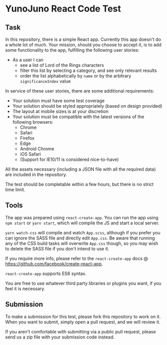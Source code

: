 # YunoJuno React Code Test

## Task

In this repository, there is a simple React app. Currently this app doesn't do a whole lot of much. Your mission, should you choose to accept it, is to add some functionality to the app, fulfilling the following user stories:

* As a user I can
  - see a list of Lord of the Rings characters
  - filter this list by selecting a category, and see only relevant results
  - order the list alphabetically by `name` or by the arbitrary `significanceIndex` value

In service of these user stories, there are some additional requirements:

* Your solution must have some test coverage
* Your solution should be styled appropriately (based on design provided)
* The layout at mobile sizes is at your discretion
* Your solution must be compatible with the latest versions of the following browsers:
  - Chrome
  - Safari
  - Firefox
  - Edge
  - Android Chrome
  - iOS Safari
  - (Support for IE10/11 is considered nice-to-have)

All the assets necessary (including a JSON file with all the required data) are included in the repository.

The test should be completable within a few hours, but there is no strict time limit.

## Tools

The app was prepared using `react-create-app`. You can run the app using `npm start` or `yarn start`, which will compile the JS and start a local server. 

`yarn watch-css` will compile and watch `App.scss`, although if you prefer you can ignore the SASS file and directly edit `App.css`. Be aware that running any of the CSS build tasks will overwrite `App.css` though, so you may wish to delete the SASS file if you don't intend to use it. 

If you require more info, please refer to the `react-create-app` docs @ https://github.com/facebook/create-react-app.

`react-create-app` supports ES6 syntax. 

You are free to use whatever third party libraries or plugins you want, if you feel it is necessary.

## Submission

To make a submission for this test, please fork this repository to work on it. When you want to submit, simply open a pull request, and we will review it.

If you aren't comfortable with submitting via a public pull request, please send us a zip file with your submission code instead. 